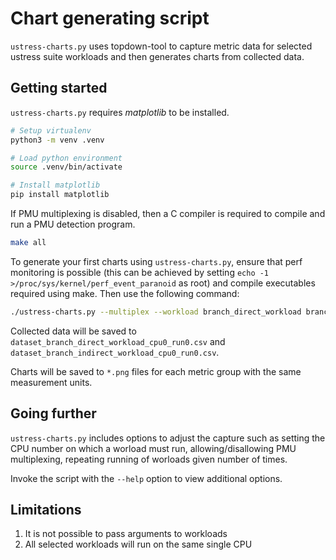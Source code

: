 # Chart generating script

`ustress-charts.py` uses topdown-tool to capture metric data for selected ustress suite workloads and then generates charts from collected data.

## Getting started

`ustress-charts.py` requires *matplotlib* to be installed.

```sh
# Setup virtualenv
python3 -m venv .venv

# Load python environment
source .venv/bin/activate

# Install matplotlib
pip install matplotlib
```

If PMU multiplexing is disabled, then a C compiler is required to compile and run a PMU detection program.

```sh
make all
```

To generate your first charts using `ustress-charts.py`, ensure that perf monitoring is possible (this can be achieved by setting `echo -1 >/proc/sys/kernel/perf_event_paranoid` as root) and compile executables required using make. Then use the following command:

```sh
./ustress-charts.py --multiplex --workload branch_direct_workload branch_indirect_workload
```

Collected data will be saved to `dataset_branch_direct_workload_cpu0_run0.csv` and `dataset_branch_indirect_workload_cpu0_run0.csv`.

Charts will be saved to `*.png` files for each metric group with the same measurement units.

## Going further

`ustress-charts.py` includes options to adjust the capture such as setting the CPU number on which a worload must run, allowing/disallowing PMU multiplexing, repeating running of worloads given number of times.

Invoke the script with the `--help` option to view additional options.


## Limitations

1. It is not possible to pass arguments to workloads
1. All selected workloads will run on the same single CPU

